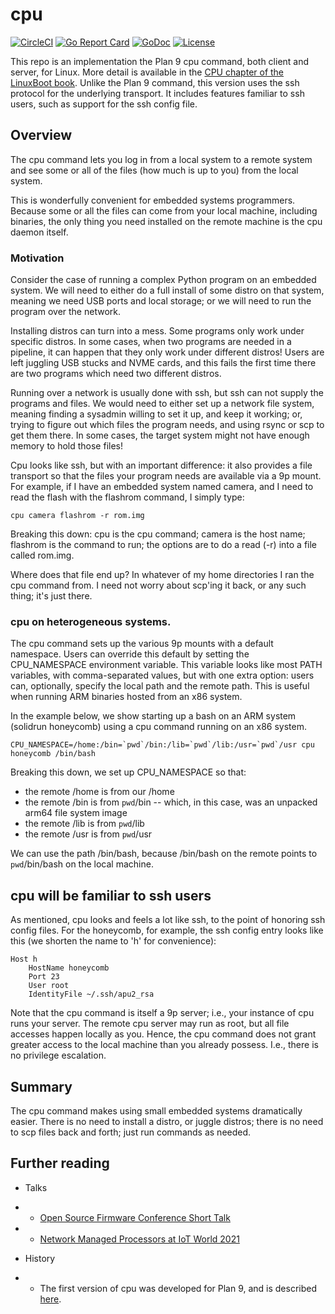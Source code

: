 # cpu

[![CircleCI](https://circleci.com/gh/u-root/cpu.svg?style=svg)](https://circleci.com/gh/u-root/cpu)
[![Go Report Card](https://goreportcard.com/badge/github.com/u-root/cpu)](https://goreportcard.com/report/github.com/u-root/cpu)
[![GoDoc](https://godoc.org/github.com/u-root/cpu?status.svg)](https://godoc.org/github.com/u-root/cpu)
[![License](https://img.shields.io/badge/License-BSD%203--Clause-blue.svg)](https://github.com/u-root/cpu/blob/master/LICENSE)

This repo is an implementation the Plan 9 cpu command, both client and server, for Linux.
More detail is available in the [CPU chapter of the LinuxBoot book](https://book.linuxboot.org/cpu/).
Unlike the Plan 9 command, this version uses the ssh protocol for the underlying transport. It includes
features familiar to ssh users, such as support for the ssh config file.

## Overview
The cpu command 
lets you log in from a local system to a remote system and see some or all of the files (how much is
up to you) from the local system. 

This is wonderfully convenient for embedded systems programmers. Because some or all the files
can come from your local machine, including binaries, the only thing you need installed 
on the remote machine is the cpu daemon itself. 

### Motivation
Consider the case of running a
complex Python program on an embedded system.
We will need to either do a full install of some distro on that system, meaning we
need USB ports and local storage; or we will need to run the program over the
network.

Installing distros can turn into a mess. Some programs only work under specific distros. 
In some cases, when two programs are needed in a pipeline, it can happen that they only work
under different distros!
Users are left juggling USB stucks and NVME cards, and this fails the first time there are
two programs which need two different distros.

Running over a network is usually done with ssh, but ssh can not supply the programs and files.
We would need to either set up a network file system, meaning 
finding a sysadmin willing to set it up, and keep it working; or, trying to figure out which 
files the program needs, and using rsync or scp to get them there. In some cases, 
the target system might not have enough memory to hold those files!

Cpu looks like ssh, but with an important difference: it also provides a file transport
so that the files your program needs are available via a 9p mount. For example, if I have an
embedded system named camera, and I need to read the flash with the flashrom command, I simply type:

```
cpu camera flashrom -r rom.img
```

Breaking this down: cpu is the cpu command; camera is the host name; flashrom is the command
to run; the options are to do a read (-r) into a file called rom.img.

Where does that file end up? In whatever of my home directories I ran the cpu command from. I need
not worry about scp'ing it back, or any such thing; it's just there. 

### cpu on heterogeneous systems.

The cpu command sets up the various 9p mounts with a default namespace. Users can override this
default by setting the CPU_NAMESPACE environment variable. This variable looks like most
PATH variables, with comma-separated values, but with one extra option: users can, optionally,
specify the local path and the remote path. This is useful when running ARM binaries 
hosted from an x86 system. 

In the example below, we show starting up a bash on an ARM system (solidrun honeycomb) using
a cpu command running on an x86 system. 

```
CPU_NAMESPACE=/home:/bin=`pwd`/bin:/lib=`pwd`/lib:/usr=`pwd`/usr cpu honeycomb /bin/bash
```

Breaking this down, we set up CPU_NAMESPACE so that:
* the remote /home is from our /home
* the remote /bin is from `pwd`/bin -- which, in this case, was an unpacked arm64 file system image
* the remote /lib is from `pwd`/lib
* the remote /usr is from `pwd`/usr

We can use the path /bin/bash, because /bin/bash on the remote points to `pwd`/bin/bash on the local
machine.

## cpu will be familiar to ssh users

As mentioned, cpu looks and feels a lot like ssh, to the point of honoring ssh config files.
For the honeycomb, for example, the ssh config entry looks like this (we shorten the name to 'h'
for convenience):

```
Host h
	HostName honeycomb
	Port 23
	User root
	IdentityFile ~/.ssh/apu2_rsa
```

Note that the cpu command is itself a 9p server; i.e., your instance of cpu runs your server. The remote 
cpu server may run as root, but all file accesses happen locally as you. Hence, 
the cpu command does not grant greater access to the local machine than you already possess. 
I.e., there is no privilege escalation.

## Summary
The cpu command makes using small embedded systems dramatically easier. There is no need to install
a distro, or juggle distros; there is no need to scp files back and forth; just run commands
as needed.

## Further reading

* Talks

* * [Open Source Firmware Conference Short Talk](https://docs.google.com/presentation/d/1ee8kxuLBJAyAi-xQqE75EMk-lNM5d8Z6CarWoYlO6Ws/edit?usp=sharing)

* * [Network Managed Processors at IoT World 2021](https://docs.google.com/presentation/d/1jREHiHci1EAMWdj--6uX9o0aVpeCPy21UQpnl1oTSwE/edit?usp=sharing)

* History

* * The first version of cpu was developed for Plan 9, and is described [here](http://man.cat-v.org/plan_9/1/cpu).
